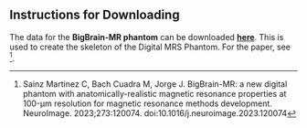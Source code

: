 ## Instructions for Downloading ##
The data for the **BigBrain-MR phantom** can be downloaded [**here**](https://zenodo.org/records/7432527). This is used to create the skeleton of the Digital MRS Phantom.
For the paper, see [^1].

[^1]: Sainz Martinez C, Bach Cuadra M, Jorge J. BigBrain-MR: a new digital phantom with anatomically-realistic magnetic resonance properties at 100-µm resolution for magnetic resonance methods development. NeuroImage. 2023;273:120074. doi:10.1016/j.neuroimage.2023.120074



